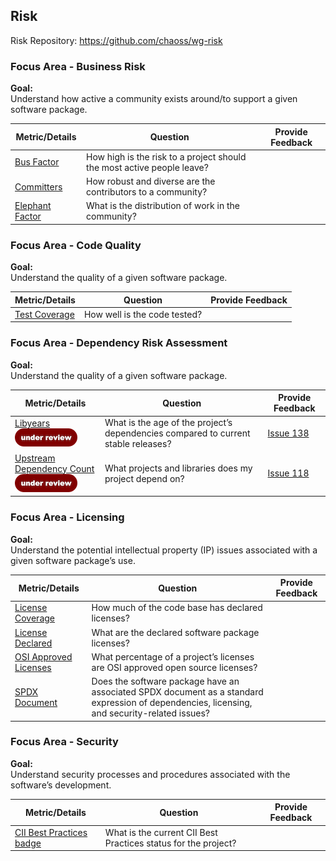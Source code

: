 ## Risk
Risk Repository: https://github.com/chaoss/wg-risk

### Focus Area - Business Risk

**Goal:**  
Understand how active a community exists around/to support a given software package.

<div>
<table>
  <thead><tr><th>Metric/Details</th><th>Question</th><th>Provide Feedback</th></tr></thead>
<tbody>
  <tr><td><a href="https://chaoss.community/metric-bus-factor/">Bus Factor</a></td><td>How high is the risk to a project should the most active people leave?</td><td></td></tr>
  <tr><td><a href="https://chaoss.community/metric-committers/">Committers</a></td><td>How robust and diverse are the contributors to a community?</td><td></td></tr>
  <tr><td><a href="https://chaoss.community/metric-elephant-factor/">Elephant Factor</a></td><td>What is the distribution of work in the community?</td><td></td></tr>
</tbody>
</table>
</div>

### Focus Area - Code Quality

**Goal:**  
Understand the quality of a given software package.

<div>
<table>
  <thead><tr><th>Metric/Details</th><th>Question</th><th>Provide Feedback</th></tr></thead>
<tbody>
  <tr><td><a href=" https://chaoss.community/metric-test-coverage/">Test Coverage</a></td><td>How well is the code tested?</td><td></td></tr>
</tbody>
</table>
</div>

### Focus Area - Dependency Risk Assessment

**Goal:**  
Understand the quality of a given software package.

<div>
<table>
  <thead><tr><th>Metric/Details</th><th>Question</th><th>Provide Feedback</th></tr></thead>
<tbody>
  <tr><td><a href="https://chaoss.community/metric-libyears/">Libyears<br><img src="https://raw.githubusercontent.com/chaoss/website/master/release/Images/under-review100.png"></a></td><td>What is the age of the project’s dependencies compared to current stable releases?</td><td><a href="https://github.com/chaoss/wg-risk/issues/138">Issue 138</a></td></tr>
    <tr><td><a href="https://chaoss.community/metric-upstream-dependency-count/">Upstream Dependency Count<br><img src="https://raw.githubusercontent.com/chaoss/website/master/release/Images/under-review100.png"></a></td><td>What projects and libraries does my project depend on?</td><td><a href="https://github.com/chaoss/wg-risk/issues/118">Issue 118</a></td></tr>
</tbody>
</table>
</div>

### Focus Area - Licensing

**Goal:**  
Understand the potential intellectual property (IP) issues associated with a given software package’s use.

<div>
<table>
  <thead><tr><th>Metric/Details</th><th>Question</th><th>Provide Feedback</th></tr></thead>
<tbody>
  <tr><td><a href="https://chaoss.community/metric-license-coverage/">License Coverage</a></td><td>How much of the code base has declared licenses?</td><td></td></tr>
  <tr><td><a href="https://chaoss.community/metric-license-declared/">License Declared</a></td><td>What are the declared software package licenses?</td><td></td></tr>
  <tr><td><a href="https://chaoss.community/metric-osi-approved-licenses/">OSI Approved Licenses</a></td><td>What percentage of a project’s licenses are OSI approved open source licenses?</td><td></td></tr>
  <tr><td><a href="https://chaoss.community/metric-spdx-document/">SPDX Document</a></td><td>Does the software package have an associated SPDX document as a standard expression of dependencies, licensing, and security-related issues?</td><td></td></tr>
</tbody>
</table>
</div>

### Focus Area - Security

**Goal:**  
Understand security processes and procedures associated with the software’s development.

<div>
<table>
  <thead><tr><th>Metric/Details</th><th>Question</th><th>Provide Feedback</th></tr></thead>
<tbody>
  <tr><td><a href="https://chaoss.community/metric-cii-best-practices-badge/">CII Best Practices badge</a></td><td>What is the current CII Best Practices status for the project?</td><td></td></tr>  
</tbody>
</table>
</div>
